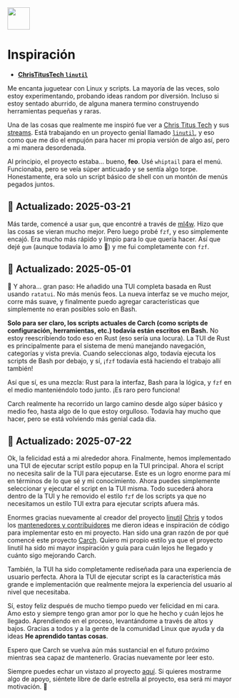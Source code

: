 <img src="https://cdn-icons-png.flaticon.com/128/7119/7119415.png" width="50" />

<br>

# Inspiración

- **[ChrisTitusTech `linutil`](https://github.com/ChrisTitusTech/linutil/)**  

Me encanta juguetear con Linux y scripts. La mayoría de las veces, solo estoy experimentando, probando ideas random por diversión. Incluso si estoy sentado aburrido, de alguna manera termino construyendo herramientas pequeñas y raras.

Una de las cosas que realmente me inspiró fue ver a [Chris Titus Tech](https://www.youtube.com/@ChrisTitusTech) y sus [streams](https://www.youtube.com/@TitusTechTalk). Está trabajando en un proyecto genial llamado [`linutil`](https://github.com/ChrisTitusTech/linutil/), y eso como que me dio el empujón para hacer mi propia versión de algo así, pero a mi manera desordenada.

Al principio, el proyecto estaba... bueno, **feo**. Usé `whiptail` para el menú. Funcionaba, pero se veía súper anticuado y se sentía algo torpe. Honestamente, era solo un script básico de shell con un montón de menús pegados juntos.

## 📅 **Actualizado: 2025-03-21**  

Más tarde, comencé a usar `gum`, que encontré a través de [ml4w](https://github.com/mylinuxforwork). Hizo que las cosas se vieran mucho mejor. Pero luego probé `fzf`, y eso simplemente encajó. Era mucho más rápido y limpio para lo que quería hacer. Así que dejé `gum` (aunque todavía lo amo 💖) y me fui completamente con `fzf`.

## 📅 **Actualizado: 2025-05-01**  

🦀 Y ahora... gran paso: He añadido una TUI completa basada en Rust usando `ratatui`. No más menús feos. La nueva interfaz se ve mucho mejor, corre más suave, y finalmente puedo agregar características que simplemente no eran posibles solo en Bash.

**Solo para ser claro, los scripts actuales de Carch (como scripts de configuración, herramientas, etc.) todavía están escritos en Bash.** No estoy reescribiendo todo eso en Rust (eso sería una locura). La TUI de Rust es principalmente para el sistema de menú manejando navegación, categorías y vista previa. Cuando seleccionas algo, todavía ejecuta los scripts de Bash por debajo, y sí, ¡`fzf` todavía está haciendo el trabajo allí también!

Así que sí, es una mezcla: Rust para la interfaz, Bash para la lógica, y `fzf` en el medio manteniéndolo todo junto. ¡Es raro pero funciona!

Carch realmente ha recorrido un largo camino desde algo súper básico y medio feo, hasta algo de lo que estoy orgulloso. Todavía hay mucho que hacer, pero se está volviendo más genial cada día.

## 📅 **Actualizado: 2025-07-22**

Ok, la felicidad está a mi alrededor ahora. Finalmente, hemos implementado una TUI de ejecutar script estilo popup en la TUI principal. Ahora el script no necesita salir de la TUI para ejecutarse. Este es un logro enorme para mí en términos de lo que sé y mi conocimiento. Ahora puedes simplemente seleccionar y ejecutar el script en la TUI misma. Todo sucederá ahora dentro de la TUI y he removido el estilo `fzf` de los scripts ya que no necesitamos un estilo TUI extra para ejecutar scripts afuera más.

Enormes gracias nuevamente al creador del proyecto [linutil](https://github.com/ChrisTitusTech/linutil) [Chris](https://github.com/ChrisTitusTech) y todos los [mantenedores y contribuidores](https://github.com/ChrisTitusTech/linutil/graphs/contributors) me dieron ideas e inspiración de código para implementar esto en mi proyecto. Han sido una gran razón de por qué comencé este proyecto [Carch](https://github.com/harilvfs/carch). Quiero mi propio estilo ya que el proyecto linutil ha sido mi mayor inspiración y guía para cuán lejos he llegado y cuánto sigo mejorando Carch.

También, la TUI ha sido completamente rediseñada para una experiencia de usuario perfecta. Ahora la TUI de ejecutar script es la característica más grande e implementación que realmente mejora la experiencia del usuario al nivel que necesitaba.

Sí, estoy feliz después de mucho tiempo puedo ver felicidad en mi cara. Amo esto y siempre tengo gran amor por lo que he hecho y cuán lejos he llegado. Aprendiendo en el proceso, levantándome a través de altos y bajos. Gracias a todos y a la gente de la comunidad Linux que ayuda y da ideas **He aprendido tantas cosas**.

Espero que Carch se vuelva aún más sustancial en el futuro próximo mientras sea capaz de mantenerlo. Gracias nuevamente por leer esto.

Siempre puedes echar un vistazo al proyecto [aquí](https://github.com/harilvfs). Si quieres mostrarme algo de apoyo, siéntete libre de darle estrella al proyecto, esa será mi mayor motivación. 🙂